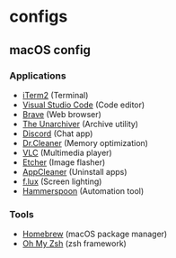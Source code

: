 # configs

## macOS config
### Applications
- [iTerm2](https://www.iterm2.com/) (Terminal)
- [Visual Studio Code](https://code.visualstudio.com/) (Code editor)
- [Brave](https://brave.com/) (Web browser)
- [The Unarchiver](http://unarchiver.c3.cx/unarchiver) (Archive utility)
- [Discord](https://discordapp.com/) (Chat app)
- [Dr.Cleaner](https://www.drcleaner.com/dr-cleaner/) (Memory optimization)
- [VLC](http://www.videolan.org/) (Multimedia player)
- [Etcher](https://etcher.io/) (Image flasher)
- [AppCleaner](https://freemacsoft.net/appcleaner/) (Uninstall apps)
- [f.lux](https://justgetflux.com/) (Screen lighting)
- [Hammerspoon](https://www.hammerspoon.org/) (Automation tool)

### Tools
- [Homebrew](http://brew.sh/) (macOS package manager)
- [Oh My Zsh](http://ohmyz.sh/) (zsh framework)
